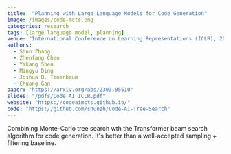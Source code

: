 ```yaml
---
title:  "Planning with Large Language Models for Code Generation"
image: /images/code-mcts.png
categories: research
tags: [large language model, planning]
venue: "International Conference on Learning Representations (ICLR), 2023"
authors:
  - Shun Zhang
  - Zhenfang Chen
  - Yikang Shen
  - Mingyu Ding
  - Joshua B. Tenenbaum
  - Chuang Gan
paper: "https://arxiv.org/abs/2303.05510"
slides: "/pdfs/Code_AI_ICLR.pdf"
website: "https://codeaimcts.github.io/"
code: "https://github.com/shunzh/Code-AI-Tree-Search"
---
```

Combining Monte-Carlo tree search wth the Transformer beam search algorithm for code generation. It's better than a well-accepted sampling + filtering baseline.

<!-- Also presented at the _Foundation Models for Decision Making Workshop_ at _NeurIPS_, 2022. -->

